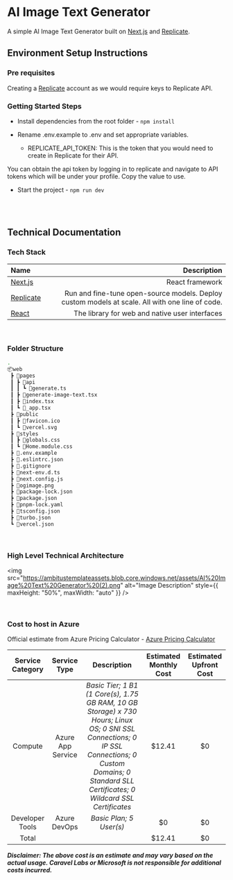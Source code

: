# AI Image Text Generator

A simple AI Image Text Generator built on [Next.js](https://nextjs.org/) and [Replicate](https://replicate.com/).
## Environment Setup Instructions

### Pre requisites

Creating a [Replicate](https://replicate.com/signin?next=%2F) account as we would require keys to Replicate API.

### Getting Started Steps

- Install dependencies from the root folder - `npm install`

- Rename .env.example to .env and set appropriate variables.

  - REPLICATE_API_TOKEN: This is the token that you would need to create in Replicate for their API.

You can obtain the api token by logging in to replicate and navigate to API tokens which will be under your profile. Copy the value to use.

- Start the project - `npm run dev`

<br />
<br />

## Technical Documentation

### Tech Stack

| Name | Description |
| :--- | ---: |
| [Next.js](https://nextjs.org/) | React framework |
| [Replicate](https://replicate.com/) | Run and fine-tune open-source models. Deploy custom models at scale. All with one line of code. |
| [React](https://react.dev/) | The library for web and native user interfaces |

<br />

### Folder Structure
```bash
.
📦web
 ┣ 📂pages
 ┃ ┣ 📂api
 ┃ ┃ ┗ 📜generate.ts
 ┃ ┣ 📜generate-image-text.tsx
 ┃ ┣ 📜index.tsx
 ┃ ┗ 📜_app.tsx
 ┣ 📂public
 ┃ ┣ 📜favicon.ico
 ┃ ┗ 📜vercel.svg
 ┣ 📂styles
 ┃ ┣ 📜globals.css
 ┃ ┗ 📜Home.module.css
 ┣ 📜.env.example
 ┣ 📜.eslintrc.json
 ┣ 📜.gitignore
 ┣ 📜next-env.d.ts
 ┣ 📜next.config.js
 ┣ 📜ogimage.png
 ┣ 📜package-lock.json
 ┣ 📜package.json
 ┣ 📜pnpm-lock.yaml
 ┣ 📜tsconfig.json
 ┣ 📜turbo.json
 ┗ 📜vercel.json
```

<br />

### High Level Technical Architecture

<img src="https://ambitustemplateassets.blob.core.windows.net/assets/AI%20Image%20Text%20Generator%20(2).png" alt="Image Description" style={{ maxHeight: "50%", maxWidth: "auto" }} />


<br />

### Cost to host in Azure

Official estimate from Azure Pricing Calculator - [Azure Pricing Calculator](https://azure.com/e/bbec79326663486ebfb3c76d30b1a9fc)

| Service Category | Service Type | Description | Estimated Monthly Cost | Estimated Upfront Cost |
| :---: | :---: | :---: | :---: | :---: |
| Compute | Azure App Service | *Basic Tier; 1 B1 (1 Core(s), 1.75 GB RAM, 10 GB Storage) x 730 Hours; Linux OS; 0 SNI SSL Connections; 0 IP SSL Connections; 0 Custom Domains; 0 Standard SLL Certificates; 0 Wildcard SSL Certificates* | $12.41 | $0 |
| Developer Tools | Azure DevOps | *Basic Plan; 5 User(s)* | $0 | $0 |
| Total | | | $12.41 | $0 |

***Disclaimer: The above cost is an estimate and may vary based on the actual usage. Caravel Labs or Microsoft is not responsible for additional costs incurred.***

